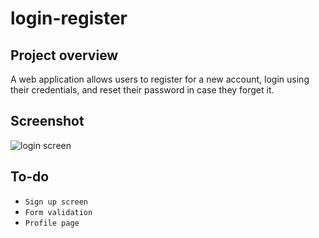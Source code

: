 # login-register

## Project overview
A web application allows users to register for a new account, login using their credentials, and reset their password in case they forget it. 

## Screenshot

![login screen](https://user-images.githubusercontent.com/121072143/225630607-76f71fe2-5c88-4cb1-970e-c7906411b414.png)

## To-do
- `Sign up screen`
- `Form validation`
- `Profile page`
